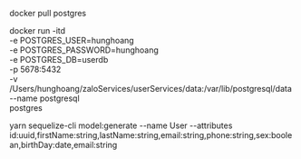 docker pull postgres

docker run -itd \
  -e POSTGRES_USER=hunghoang \
  -e POSTGRES_PASSWORD=hunghoang \
  -e POSTGRES_DB=userdb \
  -p 5678:5432 \
  -v /Users/hunghoang/zaloServices/userServices/data:/var/lib/postgresql/data \
  --name postgresql \
  postgres


yarn sequelize-cli model:generate --name User --attributes id:uuid,firstName:string,lastName:string,email:string,phone:string,sex:boolean,birthDay:date,email:string



